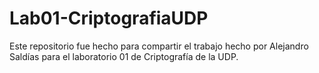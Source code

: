 # Lab01-CriptografiaUDP
Este repositorio fue hecho para compartir el trabajo hecho por Alejandro Saldías para el laboratorio 01 de Criptografía de la UDP.
